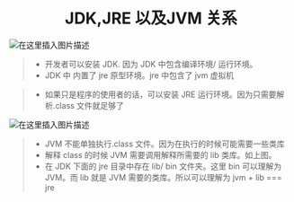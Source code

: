 <div align = "center"><h1>JDK,JRE 以及JVM 关系</h1></div>

![在这里插入图片描述](https://img-blog.csdnimg.cn/7f71372eab76432089f53c3c691d8fc5.png#pic_center)

> - 开发者可以安装 JDK. 因为 JDK 中包含编译环境/ 运行环境。
> - JDK 中 内置了 jre 原型环境。jre 中包含了 jvm 虚拟机

> - 如果只是程序的使用者的话，可以安装 JRE 运行环境。因为只需要解析.class 文件就足够了

![在这里插入图片描述](https://img-blog.csdnimg.cn/0c73a01c6f04472fb0485634ca1267bc.png)

> - JVM 不能单独执行.class 文件。因为在执行的时候可能需要一些类库
> - 解释 class 的时候 JVM 需要调用解释所需要的 lib 类库。如上图。
> - 在 JDK 下面的 jre 目录中存在 lib/ bin 文件夹。这里 bin 可以理解为 JVM。而 lib 就是 JVM 需要的类库。所以可以理解为 jvm + lib === jre
